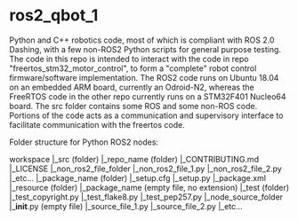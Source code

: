 # ros2_qbot_1

Python and C++ robotics code, most of which is compliant with ROS 2.0 Dashing, with a few non-ROS2 Python scripts for general purpose testing.  The code in this repo is intended to interact with the code in repo "freertos_stm32_motor_control", to form a "complete" robot control firmware/software implementation.  The ROS2 code runs on Ubuntu 18.04 on an embedded ARM board, currently an Odroid-N2, whereas the FreeRTOS code in the other repo currently runs on a STM32F401 Nucleo64 board.  The src folder contains some ROS and some non-ROS code.  Portions of the code acts as a communication and supervisory interface to facilitate communication with the freertos code.

Folder structure for Python ROS2 nodes:

workspace
    |_src (folder)
        |_repo_name (folder)
            |_CONTRIBUTING.md
            |_LICENSE
            |_non_ros2_file_folder
                |_non_ros2_file_1.py
                |_non_ros2_file_2.py
                |_etc...
            |_package_name (folder)
                |_setup.cfg
                |_setup.py
                |_package.xml
                |_resource (folder)
                    |_package_name (empty file, no extension)
                |_test (folder)
                    |_test_copyright.py
                    |_test_flake8.py
                    |_test_pep257.py
                |_node_source_folder
                    |___init__.py (empty file)
                    |_source_file_1.py
                    |_source_file_2.py
                    |_etc...
